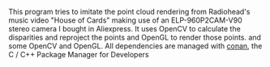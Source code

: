 This program tries to imitate the point cloud rendering from Radiohead's music video "House of Cards" making use of an ELP-960P2CAM-V90 stereo camera I bought in Aliexpress.
It uses OpenCV to calculate the disparities and reproject the points and OpenGL to render those points.
and some OpenCV and OpenGL.
All dependencies are managed with [conan](https://github.com/conan-io/conan), the C / C++ Package Manager for Developers